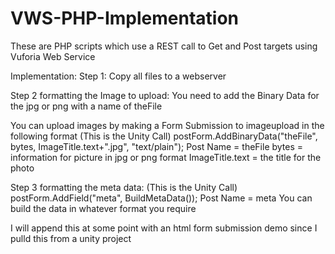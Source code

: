 # VWS-PHP-Implementation
These are PHP scripts which use a REST call to Get and Post targets using Vuforia Web Service

Implementation:
Step 1:
Copy all files to a webserver

Step 2 formatting the Image to upload:
You need to add the Binary Data for the jpg or png with a name of theFile

You can upload images by making a Form Submission to imageupload in the following format
(This is the Unity Call)
postForm.AddBinaryData("theFile", bytes, ImageTitle.text+".jpg", "text/plain");
Post Name = theFile
bytes = information for picture in jpg or png format
ImageTitle.text = the title for the photo

Step 3 formatting the meta data:
(This is the Unity Call)
postForm.AddField("meta", BuildMetaData());
Post Name = meta
You can build the data in whatever format you require

I will append this at some point with an html form submission demo since I pulld this from a unity project
